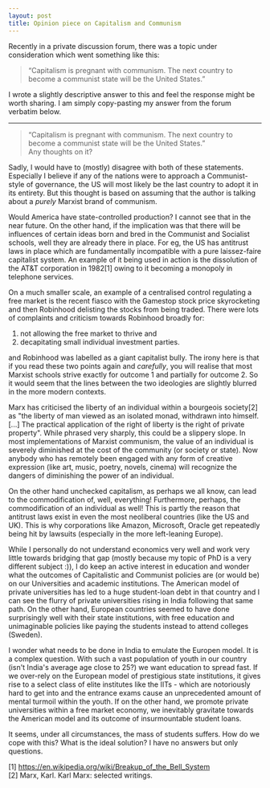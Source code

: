 ```yaml
---
layout: post
title: Opinion piece on Capitalism and Communism
---
```


Recently in a private discussion forum, there was a topic under consideration which went something like this:

> “Capitalism is pregnant with communism. The next country to become a communist state will be the United States.”  

I wrote a slightly descriptive answer to this and feel the response might be worth sharing. I am simply copy-pasting my answer from the forum verbatim below.

----

> “Capitalism is pregnant with communism. The next country to become a communist state will be the United States.”  
> Any thoughts on it?


Sadly, I would have to (mostly) disagree with both of these statements. Especially I believe if any of the nations were to approach a Communist-style of governance, the US will most likely be the last country to adopt it in its entirety. But this thought is based on assuming that the author is talking about a *purely* Marxist brand of communism.

Would America have state-controlled production? I cannot see that in the near future. On the other hand, if the implication was that there will be influences of certain ideas born and bred in the Communist and Socialist schools, well they are already there in place. For eg, the US has antitrust laws in place which are fundamentally incompatible with a pure laissez-faire capitalist system. An example of it being used in action is the dissolution of the AT&T corporation in 1982[1] owing to it becoming a monopoly in telephone services.

On a much smaller scale, an example of a centralised control regulating a free market is the recent fiasco with the Gamestop stock price skyrocketing and then Robinhood delisting the stocks from being traded. There were lots of complaints and criticism towards Robinhood broadly for:

1. not allowing the free market to thrive and
2. decapitating small individual investment parties.

and Robinhood was labelled as a giant capitalist bully. The irony here is that if you read these two points again and *carefully*, you will realise that most Marxist schools strive exactly for outcome 1 and partially for outcome 2. So it would seem that the lines between the two ideologies are slightly blurred in the more modern contexts.

Marx has criticised the liberty of an individual within a bourgeois society[2] as "the liberty of man viewed as an isolated monad, withdrawn into himself. [...] The practical application of the right of liberty is the right of private property". While phrased very sharply, this could be a slippery slope. In most implementations of Marxist communism, the value of an individual is severely diminished at the cost of the community (or society or state). Now anybody who has remotely been engaged with any form of creative expression (like art, music, poetry, novels, cinema) will recognize the dangers of diminishing the power of an individual.

On the other hand unchecked capitalism, as perhaps we all know, can lead to the commodification of, well, everything! Furthermore, perhaps, the commodification of an individual as well! This is partly the reason that antitrust laws exist in even the most neoliberal countries (like the US and UK). This is why corporations like Amazon, Microsoft, Oracle get repeatedly being hit by lawsuits (especially in the more left-leaning Europe).

While I personally do not understand economics very well and work very little towards bridging that gap (mostly because my topic of PhD is a very different subject :)), I do keep an active interest in education and wonder what the outcomes of Capitalistic and Communist policies are (or would be) on our Universities and academic institutions. The American model of private universities has led to a huge student-loan debt in that country and I can see the flurry of private universities rising in India following that same path. On the other hand, European countries seemed to have done surprisingly well with their state institutions, with free education and unimaginable policies like paying the students instead to attend colleges (Sweden).

I wonder what needs to be done in India to emulate the Europen model. It is a complex question. With such a vast population of youth in our country (isn't India's average age close to 25?) we want education to spread fast. If we over-rely on the European model of prestigious state institutions, it gives rise to a select class of elite institutes like the IITs - which are notoriously hard to get into and the entrance exams cause an unprecedented amount of mental turmoil within the youth. If on the other hand, we promote private universities within a free market economy, we inevitably gravitate towards the American model and its outcome of insurmountable student loans. 

It seems, under all circumstances, the mass of students suffers. How do we cope with this? What is the ideal solution? I have no answers but only questions.

[1] https://en.wikipedia.org/wiki/Breakup_of_the_Bell_System  
[2] Marx, Karl. Karl Marx: selected writings.
